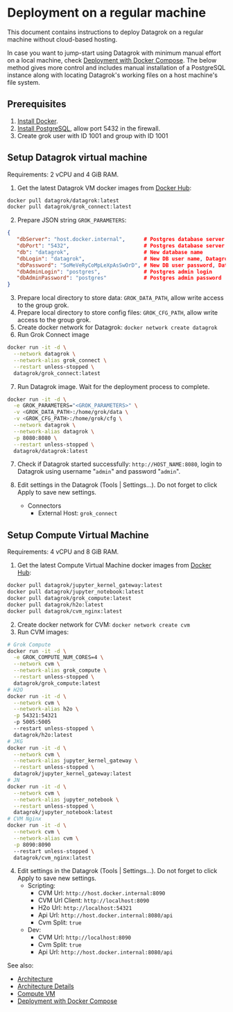 <!-- TITLE: Deployment on a regular machine -->
<!-- SUBTITLE: -->

# Deployment on a regular machine

This document contains instructions to deploy Datagrok on a regular machine without cloud-based hosting.

In case you want to jump-start using Datagrok with minimum manual effort on a local machine,
check [Deployment with Docker Compose](docker-compose.md). The below method gives more control and includes manual
installation of a PostgreSQL instance along with locating Datagrok's working files on a host machine's file system.

## Prerequisites

1. [Install Docker](https://docs.docker.com/get-docker/).
2. [Install PostgreSQL](https://www.postgresql.org/download/), allow port 5432 in the firewall.
3. Create grok user with ID 1001 and group with ID 1001

## Setup Datagrok virtual machine

Requirements: 2 vCPU and 4 GiB RAM.

1. Get the latest Datagrok VM docker images from [Docker Hub](https://hub.docker.com/u/datagrok):

```bash
docker pull datagrok/datagrok:latest
docker pull datagrok/grok_connect:latest
```

2. Prepare JSON string `GROK_PARAMETERS`:

```json
{
   "dbServer": "host.docker.internal",      # Postgres database server (use host.docker.internal or 172.17.0.1 to connect to localhost)
   "dbPort": "5432",                        # Postgres database server port
   "db": "datagrok",                        # New database name
   "dbLogin": "datagrok",                   # New DB user name, Datagrok will use it to connect to Postgres database
   "dbPassword": "SoMeVeRyCoMpLeXpAsSwOrD", # New DB user password, Datagrok will use it to connect to Postgres database
   "dbAdminLogin": "postgres",              # Postgres admin login
   "dbAdminPassword": "postgres"            # Postgres admin password
}
```

3. Prepare local directory to store data: `GROK_DATA_PATH`, allow write access to the group grok.
4. Prepare local directory to store config files: `GROK_CFG_PATH`, allow write access to the group grok.
5. Create docker network for Datagrok: `docker network create datagrok`
6. Run Grok Connect image

```bash
docker run -it -d \
  --network datagrok \
  --network-alias grok_connect \
  --restart unless-stopped \
  datagrok/grok_connect:latest
```

7. Run Datagrok image. Wait for the deployment process to complete.

```bash
docker run -it -d \
  -e GROK_PARAMETERS="<GROK_PARAMETERS>" \
  -v <GROK_DATA_PATH>:/home/grok/data \
  -v <GROK_CFG_PATH>:/home/grok/cfg \
  --network datagrok \
  --network-alias datagrok \
  -p 8080:8080 \
  --restart unless-stopped \
  datagrok/datagrok:latest
```

7. Check if Datagrok started successfully: `http://HOST_NAME:8080`, login to Datagrok using username "`admin`" and
   password "`admin`".

8. Edit settings in the Datagrok (Tools | Settings...). Do not forget to click Apply to save new settings.
    * Connectors
        * External Host: `grok_connect`

## Setup Compute Virtual Machine

Requirements: 4 vCPU and 8 GiB RAM.

1. Get the latest Compute Virtual Machine docker images from [Docker Hub](https://hub.docker.com/u/datagrok):

```bash
docker pull datagrok/jupyter_kernel_gateway:latest
docker pull datagrok/jupyter_notebook:latest
docker pull datagrok/grok_compute:latest
docker pull datagrok/h2o:latest
docker pull datagrok/cvm_nginx:latest
```

2. Create docker network for CVM: `docker network create cvm`
3. Run CVM images:

```bash
# Grok Compute
docker run -it -d \
  -e GROK_COMPUTE_NUM_CORES=4 \
  --network cvm \
  --network-alias grok_compute \
  --restart unless-stopped \
  datagrok/grok_compute:latest
# H2O
docker run -it -d \
  --network cvm \
  --network-alias h2o \
  -p 54321:54321 
  -p 5005:5005 
  --restart unless-stopped \
  datagrok/h2o:latest
# JKG
docker run -it -d \
  --network cvm \
  --network-alias jupyter_kernel_gateway \
  --restart unless-stopped \
  datagrok/jupyter_kernel_gateway:latest
# JN
docker run -it -d \
  --network cvm \
  --network-alias jupyter_notebook \
  --restart unless-stopped \
  datagrok/jupyter_notebook:latest
# CVM Nginx
docker run -it -d \
  --network cvm \
  --network-alias cvm \
  -p 8090:8090 
  --restart unless-stopped \
  datagrok/cvm_nginx:latest
```

4. Edit settings in the Datagrok (Tools | Settings...). Do not forget to click Apply to save new settings.
    * Scripting:
        * CVM Url: `http://host.docker.internal:8090`
        * CVM Url Client: `http://localhost:8090`
        * H2o Url: `http://localhost:54321`
        * Api Url: `http://host.docker.internal:8080/api`
        * Cvm Split: `true`
    * Dev:
        * CVM Url: `http://localhost:8090`
        * Cvm Split: `true`
        * Api Url: `http://host.docker.internal:8080/api`

See also:

* [Architecture](architecture.md#application)
* [Architecture Details](architecture-details.md)
* [Compute VM](compute-vm.md)
* [Deployment with Docker Compose](docker-compose.md)
